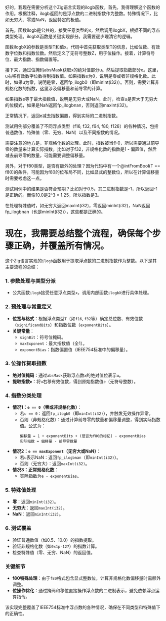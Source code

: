 好的，我现在需要分析这个Zig语言实现的ilogb函数。首先，我得理解这个函数的作用。根据注释，ilogb返回的是浮点数的二进制指数作为整数。特殊情况下，比如无穷大、零或NaN，返回特定的极值。

首先，函数ilogb是公共的，接受任意类型的x，然后调用ilogbX，根据不同的浮点类型处理。ilogbX函数是关键实现部分。我需要逐步理清它的逻辑。

函数ilogbX的参数是类型T和值x。代码中首先获取类型T的信息，比如位数、有效数字位数和指数位数。然后定义了无符号整数Z，用于位操作。接着，计算符号位、最大指数、指数偏置等。

接下来，通过位掩码absMask获取x的绝对值部分u。然后提取指数部分e。这里，u右移有效数字位数得到指数值。如果指数e为0，说明是零或者非规格化数。此时，如果u为零，说明是零，返回fp_ilogb0（即minInt(i32)）。否则，需要计算非规格化数的指数，这里涉及偏移量和前导零的计算。

如果指数e等于最大指数值，说明是无穷大或NaN。此时，检查u是否大于无穷大的位模式，如果是NaN返回fp_ilogbnan，否则返回maxInt(i32)。

正常情况下，返回e减去指数偏置，得到实际的二进制指数。

测试用例部分覆盖了不同浮点类型（f16, f32, f64, f80, f128）的各种情况，包括普通数值、特殊值（零、无穷、NaN）以及不同指数的情况。

需要注意的地方是，非规格化数的处理。此时，指数被当作0，所以需要通过前导零的数量来计算实际指数。比如对于f32，非规格化数的指数是1 - 偏置值，然后减去前导零的数量，可能需要调整偏移量。

另外，对于f80类型，是否有额外的处理？因为代码中有一个@intFromBool(T == f80)的条件，可能因为f80的位布局不同，比如显式的整数位，所以在计算偏移量时需要考虑这一点。

测试用例中的结果是否符合预期？比如对于0.5，其二进制指数是-1，所以返回-1是正确的。而像10.0是2^3 * 1.25，所以指数是3。

在处理特殊值时，如无穷大返回maxInt(i32)，零返回minInt(i32)，NaN返回fp_ilogbnan（也是minInt(i32)），这些都是正确的。

现在，我需要总结整个流程，确保每个步骤正确，并覆盖所有情况。
================================================
这个Zig语言实现的`ilogb`函数用于提取浮点数的二进制指数作为整数。以下是其主要流程的总结：

### 1. **参数处理与类型分派**
   - 公共函数`ilogb`接受任意浮点类型`x`，调用内部函数`ilogbX`进行具体处理。

### 2. **预处理与常量定义**
   - **位宽与格式**：根据浮点类型`T`（如`f16`, `f32`等）确定总位数、有效位数（`significandBits`）和指数位数（`exponentBits`）。
   - **关键常量**：
     - `signBit`：符号位掩码。
     - `maxExponent`：最大指数值（全1）。
     - `exponentBias`：指数偏置值（IEEE754标准中的偏移量）。

### 3. **位操作提取指数**
   - **绝对值掩码**：通过`absMask`获取浮点数`x`的绝对值位表示`u`。
   - **提取指数`e`**：将`u`右移有效位数，得到原始指数值`e`（无符号整数）。

### 4. **指数分类处理**
   - **情况1：`e == 0`（零或非规格化数）**：
     - 若`u == 0`：返回`fp_ilogb0`（即`minInt(i32)`），并触发无效操作异常。
     - 否则（非规格化数）：通过计算前导零的数量和偏移量调整，得到实际指数值。公式为：
       ```
       偏移量 = 1 + exponentBits + (是否为f80的标记) - exponentBias
       实际指数 = 偏移量 - 前导零数量
       ```
   - **情况2：`e == maxExponent`（无穷大或NaN）**：
     - 若`u`表示NaN：返回`fp_ilogbnan`（即`minInt(i32)`）。
     - 否则（无穷大）：返回`maxInt(i32)`。
   - **情况3：正常规格化数**：
     - 实际指数为`e - exponentBias`。

### 5. **特殊值处理**
   - **零**：返回`minInt(i32)`。
   - **无穷大**：返回`maxInt(i32)`。
   - **NaN**：返回`minInt(i32)`。

### 6. **测试覆盖**
   - 验证普通数值（如0.5、10.0）的指数提取。
   - 验证非规格化数（如`0x1p-127`）的指数计算。
   - 检查特殊值（零、无穷、NaN）的返回值。

### 关键细节
- **f80特殊处理**：由于`f80`格式包含显式整数位，计算非规格化数偏移量时需额外调整。
- **位操作优化**：通过掩码和移位直接操作浮点数的二进制表示，避免依赖浮点运算指令。

该实现完整覆盖了IEEE754标准中浮点数的各种情况，确保在不同类型和特殊值下的正确性。